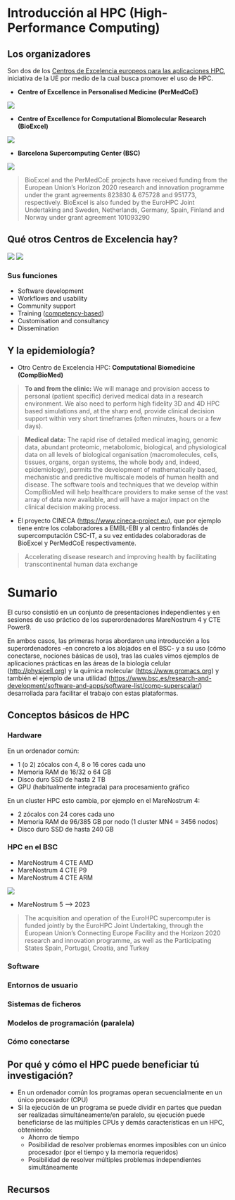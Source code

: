 # Introducción al HPC (High-Performance Computing)


## Los organizadores

Son dos de los [Centros de Excelencia europeos para las aplicaciones HPC](https://www.hpccoe.eu/eu-hpc-centres-of-excellence2/), iniciativa de la UE por medio de la cual busca promover el uso de HPC.


+ **Centre of Excellence in Personalised Medicine (PerMedCoE)**

![](./data2md/PerMedCoE.jpg)

+ **Centre of Excellence for Computational Biomolecular Research (BioExcel)**

![](./data2md/bioexcel.png)

+ **Barcelona Supercomputing Center (BSC)**

![](./data2md/BSClogo.png)

<!--![](./data2md/UElogo.jpg) -->

>  BioExcel and the PerMedCoE projects have received funding from the European Union’s Horizon 2020 research and innovation programme under the grant agreements 823830 & 675728 and 951773, respectively. BioExcel is also funded  by the EuroHPC Joint Undertaking and Sweden, Netherlands, Germany, Spain, Finland and Norway under grant agreement 101093290

## Qué otros Centros de Excelencia hay?

![](./data2md/HPCCoE.png)
![](./data2md/AoE.png)

### Sus funciones

+ Software development
+ Workflows and usability
+ Community support
+ Training ([competency-based](https://competency.ebi.ac.uk))
+ Customisation and consultancy
+ Dissemination 

## Y la epidemiología?

+ Otro Centro de Excelencia HPC: **Computational Biomedicine (CompBioMed)**


> **To and from the clinic:** We will manage and provision access to personal (patient specific) derived medical data in a research environment. We also need to perform high fidelity 3D and 4D HPC based simulations and, at the sharp end, provide clinical decision support within very short timeframes (often minutes, hours or a few days).

> **Medical data:** The rapid rise of detailed medical imaging, genomic data, abundant proteomic, metabolomic, biological, and physiological data on all levels of biological organisation (macromolecules, cells, tissues, organs, organ systems, the whole body and, indeed, epidemiology), permits the development of mathematically based, mechanistic and predictive multiscale models of human health and disease. The software tools and techniques that we develop within CompBioMed will help healthcare providers to make sense of the vast array of data now available, and will have a major impact on the clinical decision making process.

+ El proyecto CINECA (https://www.cineca-project.eu), que por ejemplo tiene entre los colaboradores a EMBL-EBI y al centro finlandés de supercomputación CSC-IT, a su vez entidades colaboradoras de BioExcel y PerMedCoE respectivamente.
 
> Accelerating disease research and improving health by facilitating transcontinental human data exchange

# Sumario

El curso consistió en un conjunto de presentaciones independientes y en sesiones de uso práctico de los superordenadores MareNostrum 4 y CTE Power9. 

En ambos casos, las primeras horas abordaron una introducción a los superordenadores -en concreto a los alojados en el BSC- y a su uso (cómo conectarse, nociones básicas de uso), tras las cuales vimos ejemplos de aplicaciones prácticas en las áreas de la biología celular (http://physicell.org) y la química molecular (https://www.gromacs.org) y también el ejemplo de una utilidad (https://www.bsc.es/research-and-development/software-and-apps/software-list/comp-superscalar/) desarrollada para facilitar el trabajo con estas plataformas.

## Conceptos básicos de HPC

### Hardware

En un ordenador común:

+ 1 (o 2) zócalos con 4, 8 o 16 cores cada uno
+ Memoria RAM de 16/32 o 64 GB
+ Disco duro SSD de hasta 2 TB
+ GPU (habitualmente integrada) para procesamiento gráfico

En un cluster HPC esto cambia, por ejemplo en el MareNostrum 4:

+  2 zócalos con 24 cores cada uno
+ Memoria RAM de 96/385 GB por nodo (1 cluster MN4 = 3456 nodos)
+ Disco duro SSD de hasta 240 GB

### HPC en el BSC

+ MareNostrum 4 CTE AMD
+ MareNostrum 4 CTE P9
+ MareNostrum 4 CTE ARM

![](./data2md/BSC-MN.png)

+ MareNostrum 5 --> 2023
> The acquisition and operation of the EuroHPC supercomputer is funded jointly by the EuroHPC Joint Undertaking, through
the European Union’s Connecting Europe Facility and the Horizon 2020 research and innovation programme, as well as the
Participating States Spain, Portugal, Croatia, and Turkey
 

### Software

### Entornos de usuario

### Sistemas de ficheros

### Modelos de programación (paralela)


### Cómo conectarse


## Por qué y cómo el HPC puede beneficiar tú investigación?

+ En un ordenador común los programas operan secuencialmente en un único procesador (CPU)
+ Si la ejecución de un programa se puede dividir en partes que puedan ser realizadas simultáneamente/en paralelo, su ejecución puede beneficiarse de las múltiples CPUs y demás características en un HPC, obteniendo:
    - Ahorro de tiempo
    - Posibilidad de resolver problemas enormes imposibles con un único procesador (por el tiempo y la memoria requeridos)
    - Posibilidad de resolver múltiples problemas independientes simultáneamente



## Recursos